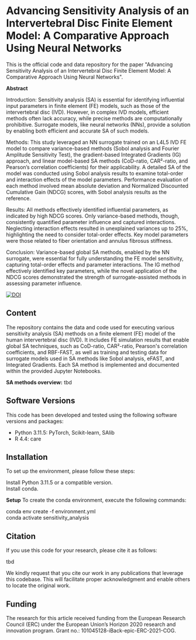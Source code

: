 # Advancing Sensitivity Analysis of an Intervertebral Disc Finite Element Model: A Comparative Approach Using Neural Networks

This is the official code and data repository for the paper "Advancing Sensitivity Analysis of an Intervertebral Disc Finite Element Model: A Comparative Approach Using Neural Networks". 

**Abstract**

Introduction: Sensitivity analysis (SA) is essential for identifying influential input parameters in finite element (FE) models, such as those of the intervertebral disc (IVD). However, in complex IVD models, efficient methods often lack accuracy, while precise methods are computationally prohibitive. Surrogate models, like neural networks (NNs), provide a solution by enabling both efficient and accurate SA of such models.

Methods: This study leveraged an NN surrogate trained on an L4L5 IVD FE model to compare variance-based methods (Sobol analysis and Fourier Amplitude Sensitivity Test), the gradient-based Integrated Gradients (IG) approach, and linear model-based SA methods (CoD-ratio, CAR²-ratio, and Pearson’s correlation coefficients) for their applicability. A detailed SA of the model was conducted using Sobol analysis results to examine total-order and interaction effects of the model parameters. Performance evaluation of each method involved mean absolute deviation and Normalized Discounted Cumulative Gain (NDCG) scores, with Sobol analysis results as the reference.

Results: All methods effectively identified influential parameters, as indicated by high NDCG scores. Only variance-based methods, though, consistently quantified parameter influence and captured interactions. Neglecting interaction effects resulted in unexplained variances up to 25%, highlighting the need to consider total-order effects. Key model parameters were those related to fiber orientation and annulus fibrosus stiffness.

Conclusion: Variance-based global SA methods, enabled by the NN surrogate, were essential for fully understanding the FE model sensitivity, capturing total-order effects and parameter interactions. The IG method effectively identified key parameters, while the novel application of the NDCG scores demonstrated the strength of surrogate-assisted methods in assessing parameter influence.

[![DOI](https://zenodo.org/badge/DOI/DoNotUse.svg)](https://doi.org/10.3389/fbioe.2024.1391957)

## Content
The repository contains the data and code used for executing various sensitivity analysis (SA) methods on a finite element (FE) model of the human intervertebral disc (IVD).
It includes FE simulation results that enable global SA techniques, such as CoD-ratio, CAR²-ratio, Pearson's correlation coefficients, and RBF-FAST, as well as training and testing data for surrogate models used in SA methods like Sobol analysis, eFAST, and Integrated Gradients.
Each SA method is implemented and documented within the provided Jupyter Notebooks.

**SA methods overview:**
tbd

## Software Versions

This code has been developed and tested using the following software versions and packages:

- Python 3.11.5: PyTorch, Scikit-learn, SAlib
- R 4.4: care

## Installation
To set up the environment, please follow these steps:

Install Python 3.11.5 or a compatible version.<br />
Install conda.

**Setup**
To create the conda environment, execute the following commands:

conda env create -f environment.yml<br />
conda activate sensitivity_analysis

## Citation

If you use this code for your research, please cite it as follows:

tbd

We kindly request that you cite our work in any publications that leverage this codebase. This will facilitate proper acknowledgment and enable others to locate the original work.


## Funding

The research for this article received funding from the European Research Council (ERC) under the European Union’s Horizon 2020 research and innovation program. Grant no.: 101045128-iBack-epic-ERC-2021-COG.
